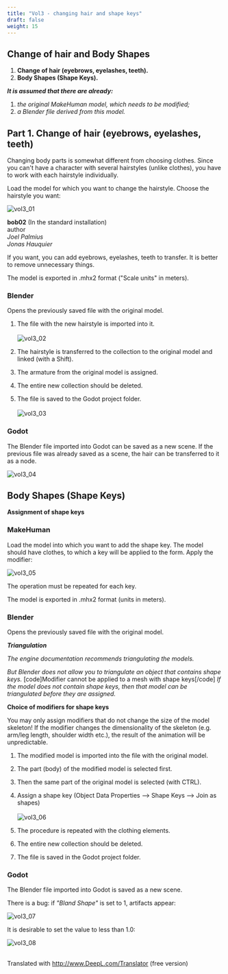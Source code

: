```yaml
---
title: "Vol3 - changing hair and shape keys"
draft: false
weight: 15
---
```


## Change of hair and Body Shapes

1. **Change of hair (eyebrows, eyelashes, teeth).**
2. **Body Shapes (Shape Keys).**

**_It is assumed that there are already:_**

1. _the original MakeHuman model, which needs to be modified;_
2. _a Blender file derived from this model._

## Part 1. Change of hair (eyebrows, eyelashes, teeth)

Changing body parts is somewhat different from choosing clothes. Since you can't have a character with several hairstyles (unlike clothes), you have to work with each hairstyle individually.

Load the model for which you want to change the hairstyle. Choose the hairstyle you want:

![vol3_01](a4d7877cc173b4c2a7859830efe02c1e.jpg)

**bob02** (In the standard installation)\
author\
_Joel Palmius_\
_Jonas Hauquier_


If you want, you can add eyebrows, eyelashes, teeth to transfer. It is better to remove unnecessary things.

The model is exported in .mhx2 format ("Scale units" in meters).


### Blender

Opens the previously saved file with the original model.

1. The file with the new hairstyle is imported into it.
 \
 \
 ![vol3_02](6bcf04916695e2fc9799430594b514b5.jpg)

2. The hairstyle is transferred to the collection to the original model and linked (with a Shift).
3. The armature from the original model is assigned.
4. The entire new collection should be deleted.
5. The file is saved to the Godot project folder.
 \
 \
 ![vol3_03](9195e121cb5e661e7d73dfcce9a04310.jpg)


### Godot

The Blender file imported into Godot can be saved as a new scene. If the previous file was already saved as a scene, the hair can be transferred to it as a node.

![vol3_04](eeb405f0c7728de7cc4f113c37407271.jpg)



## Body Shapes (Shape Keys)

**Assignment of shape keys**


### MakeHuman

Load the model into which you want to add the shape key. The model should have clothes, to which a key will be applied to the form. Apply the modifier:

![vol3_05](548ac95562da8c5a1a9a837adf422250.jpg)

The operation must be repeated for each key.

The model is exported in .mhx2 format (units in meters).


### Blender

Opens the previously saved file with the original model.

_**Triangulation**_

_The engine documentation recommends triangulating the models._

_But Blender does not allow you to triangulate an object that contains shape keys._
[code]Modifier cannot be applied to a mesh with shape keys[/code]
_If the model does not contain shape keys, then that model can be triangulated before they are assigned._


**Choice of modifiers for shape keys**

You may only assign modifiers that do not change the size of the model skeleton! If the modifier changes the dimensionality of the skeleton (e.g. arm/leg length, shoulder width etc.), the result of the animation will be unpredictable.


1. The modified model is imported into the file with the original model.
2. The part (body) of the modified model is selected first.
3. Then the same part of the original model is selected (with CTRL).
4. Assign a shape key (Object Data Properties –> Shape Keys –> Join as shapes) 
 \
 \
 ![vol3_06](bc12869aad4363dd3ed91fa753189c15.jpg)

8. The procedure is repeated with the clothing elements.
9. The entire new collection should be deleted.
10. The file is saved in the Godot project folder.


### Godot

The Blender file imported into Godot is saved as a new scene.

There is a bug: if _"Bland Shape"_ is set to 1, artifacts appear:

![vol3_07](fa1f31a3c27648215b5f8a2212c5abcd.jpg)

It is desirable to set the value to less than 1.0:

![vol3_08](bf69cf1d8c0172c16ad5f91631365cbc.jpg)

\
Translated with http://www.DeepL.com/Translator (free version)
